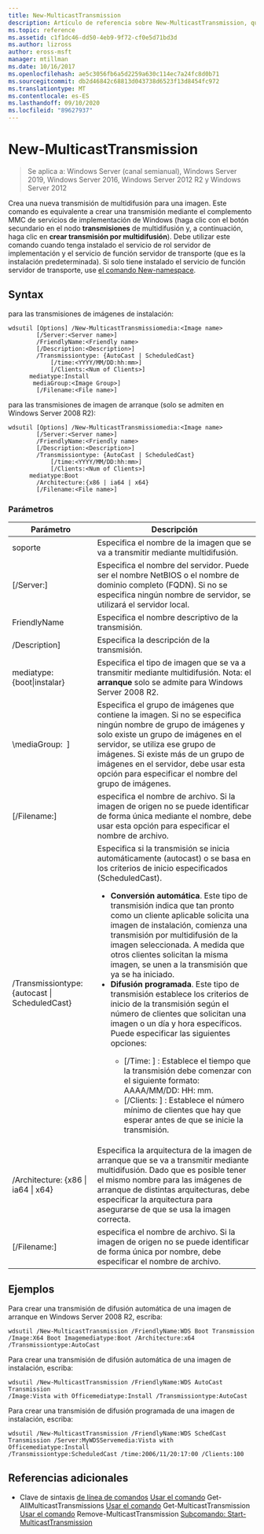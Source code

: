 ```yaml
---
title: New-MulticastTransmission
description: Artículo de referencia sobre New-MulticastTransmission, que crea una nueva transmisión de multidifusión para una imagen.
ms.topic: reference
ms.assetid: c1f1dc46-dd50-4eb9-9f72-cf0e5d71bd3d
ms.author: lizross
author: eross-msft
manager: mtillman
ms.date: 10/16/2017
ms.openlocfilehash: ae5c3056fb6a5d2259a630c114ec7a24fc8d0b71
ms.sourcegitcommit: db2d46842c68813d043738d6523f13d8454fc972
ms.translationtype: MT
ms.contentlocale: es-ES
ms.lasthandoff: 09/10/2020
ms.locfileid: "89627937"
---
```

# <a name="new-multicasttransmission"></a>New-MulticastTransmission

> Se aplica a: Windows Server (canal semianual), Windows Server 2019, Windows Server 2016, Windows Server 2012 R2 y Windows Server 2012

Crea una nueva transmisión de multidifusión para una imagen. Este comando es equivalente a crear una transmisión mediante el complemento MMC de servicios de implementación de Windows (haga clic con el botón secundario en el nodo **transmisiones** de multidifusión y, a continuación, haga clic en **crear transmisión por multidifusión**). Debe utilizar este comando cuando tenga instalado el servicio de rol servidor de implementación y el servicio de función servidor de transporte (que es la instalación predeterminada). Si solo tiene instalado el servicio de función servidor de transporte, use [el comando New-namespace](using-the-new-namespace-command.md).
## <a name="syntax"></a>Syntax
para las transmisiones de imágenes de instalación:
```
wdsutil [Options] /New-MulticastTransmissiomedia:<Image name>
        [/Server:<Server name>]
        /FriendlyName:<Friendly name>
        [/Description:<Description>]
        /Transmissiontype: {AutoCast | ScheduledCast}
            [/time:<YYYY/MM/DD:hh:mm>]
            [/Clients:<Num of Clients>]
      mediatype:Install
       mediaGroup:<Image Group>]
        [/Filename:<File name>]
```
para las transmisiones de imagen de arranque (solo se admiten en Windows Server 2008 R2):
```
wdsutil [Options] /New-MulticastTransmissiomedia:<Image name>
        [/Server:<Server name>]
        /FriendlyName:<Friendly name>
        [/Description:<Description>]
        /Transmissiontype: {AutoCast | ScheduledCast}
            [/time:<YYYY/MM/DD:hh:mm>]
            [/Clients:<Num of Clients>]
      mediatype:Boot
        /Architecture:{x86 | ia64 | x64}
        [/Filename:<File name>]
```
### <a name="parameters"></a>Parámetros
|Parámetro|Descripción|
|-------|--------|
soporte<Image name>|Especifica el nombre de la imagen que se va a transmitir mediante multidifusión.|
|[/Server:<Server name>]|Especifica el nombre del servidor. Puede ser el nombre NetBIOS o el nombre de dominio completo (FQDN). Si no se especifica ningún nombre de servidor, se utilizará el servidor local.|
|FriendlyName<Friendly name>|Especifica el nombre descriptivo de la transmisión.|
|/Description<Description>]|Especifica la descripción de la transmisión.|
mediatype: {boot&#124;instalar}|Especifica el tipo de imagen que se va a transmitir mediante multidifusión. Nota: el **arranque** solo se admite para Windows Server 2008 R2.|
|\mediaGroup: <Image group name> ]|Especifica el grupo de imágenes que contiene la imagen. Si no se especifica ningún nombre de grupo de imágenes y solo existe un grupo de imágenes en el servidor, se utiliza ese grupo de imágenes. Si existe más de un grupo de imágenes en el servidor, debe usar esta opción para especificar el nombre del grupo de imágenes.|
|[/Filename:<File name>]|especifica el nombre de archivo. Si la imagen de origen no se puede identificar de forma única mediante el nombre, debe usar esta opción para especificar el nombre de archivo.|
|/Transmissiontype: {autocast &#124; ScheduledCast}|Especifica si la transmisión se inicia automáticamente (autocast) o se basa en los criterios de inicio especificados (ScheduledCast).<p><ul><li>**Conversión automática**. Este tipo de transmisión indica que tan pronto como un cliente aplicable solicita una imagen de instalación, comienza una transmisión por multidifusión de la imagen seleccionada. A medida que otros clientes solicitan la misma imagen, se unen a la transmisión que ya se ha iniciado.</li><li>**Difusión programada**. Este tipo de transmisión establece los criterios de inicio de la transmisión según el número de clientes que solicitan una imagen o un día y hora específicos. Puede especificar las siguientes opciones:<p><ul><li>[/Time: <time> ] : Establece el tiempo que la transmisión debe comenzar con el siguiente formato: AAAA/MM/DD: HH: mm.</li><li>[/Clients: <Number of clients> ] : Establece el número mínimo de clientes que hay que esperar antes de que se inicie la transmisión.</li></ul></li></ul>|
|/Architecture: {x86 &#124; ia64 &#124; x64}|Especifica la arquitectura de la imagen de arranque que se va a transmitir mediante multidifusión. Dado que es posible tener el mismo nombre para las imágenes de arranque de distintas arquitecturas, debe especificar la arquitectura para asegurarse de que se usa la imagen correcta.|
|[/Filename:<File name>]|especifica el nombre de archivo. Si la imagen de origen no se puede identificar de forma única por nombre, debe especificar el nombre de archivo.|
## <a name="examples"></a>Ejemplos
Para crear una transmisión de difusión automática de una imagen de arranque en Windows Server 2008 R2, escriba:
```
wdsutil /New-MulticastTransmission /FriendlyName:WDS Boot Transmission
/Image:X64 Boot Imagemediatype:Boot /Architecture:x64 /Transmissiontype:AutoCast
```
Para crear una transmisión de difusión automática de una imagen de instalación, escriba:
```
wdsutil /New-MulticastTransmission /FriendlyName:WDS AutoCast Transmission
/Image:Vista with Officemediatype:Install /Transmissiontype:AutoCast
```
Para crear una transmisión de difusión programada de una imagen de instalación, escriba:
```
wdsutil /New-MulticastTransmission /FriendlyName:WDS SchedCast Transmission /Server:MyWDSServemedia:Vista with Officemediatype:Install
/Transmissiontype:ScheduledCast /time:2006/11/20:17:00 /Clients:100
```
## <a name="additional-references"></a>Referencias adicionales
- Clave de sintaxis [de línea de comandos](command-line-syntax-key.md) 
 [Usar el comando](using-the-get-allmulticasttransmissions-command.md) 
 Get-AllMulticastTransmissions [Usar el comando](using-the-get-multicasttransmission-command.md) 
 Get-MulticastTransmission [Usar el comando](using-the-remove-multicasttransmission-command.md) 
 Remove-MulticastTransmission [Subcomando: Start-MulticastTransmission](subcommand-start-multicasttransmission.md)
